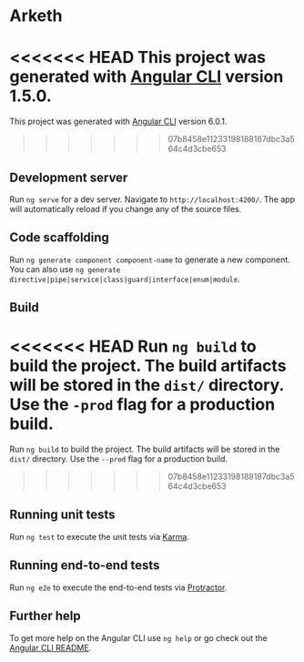 # Arketh

<<<<<<< HEAD
This project was generated with [Angular CLI](https://github.com/angular/angular-cli) version 1.5.0.
=======
This project was generated with [Angular CLI](https://github.com/angular/angular-cli) version 6.0.1.
>>>>>>> 07b8458e11233198188187dbc3a564c4d3cbe653

## Development server

Run `ng serve` for a dev server. Navigate to `http://localhost:4200/`. The app will automatically reload if you change any of the source files.

## Code scaffolding

Run `ng generate component component-name` to generate a new component. You can also use `ng generate directive|pipe|service|class|guard|interface|enum|module`.

## Build

<<<<<<< HEAD
Run `ng build` to build the project. The build artifacts will be stored in the `dist/` directory. Use the `-prod` flag for a production build.
=======
Run `ng build` to build the project. The build artifacts will be stored in the `dist/` directory. Use the `--prod` flag for a production build.
>>>>>>> 07b8458e11233198188187dbc3a564c4d3cbe653

## Running unit tests

Run `ng test` to execute the unit tests via [Karma](https://karma-runner.github.io).

## Running end-to-end tests

Run `ng e2e` to execute the end-to-end tests via [Protractor](http://www.protractortest.org/).

## Further help

To get more help on the Angular CLI use `ng help` or go check out the [Angular CLI README](https://github.com/angular/angular-cli/blob/master/README.md).

